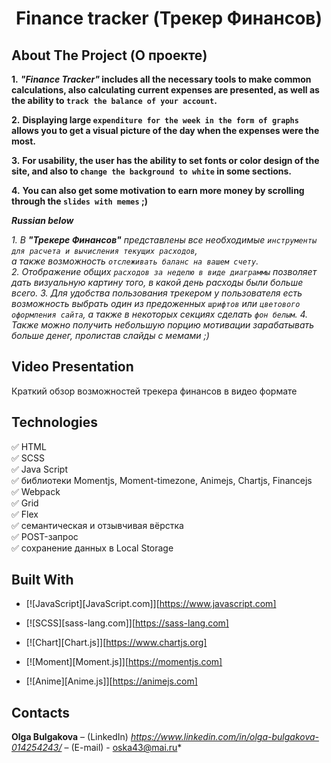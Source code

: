 <h1 align="center">Finance tracker (Трекер Финансов)</h1>
<h2>About The Project (О проекте)</h2>

**1.** ***"Finance Tracker"*  includes all the necessary tools to make common calculations, also calculating current expenses are presented,
as well as the ability to `track the balance of your account`.**   

**2.** **Displaying large `expenditure for the week in the form of graphs` allows you to get a visual picture of the day when the expenses were the most.**    

**3.** **For usability, the user has the ability to set fonts or color design of the site, and also to `change the background to white` in some sections.**    

**4.** **You can also get some motivation to earn more money by scrolling through the `slides with memes` ;)**



***Russian below***


*1. В **"Трекере Финансов"** представлены все необходимые `инструменты для расчета и вычисления текущих расходов`,   
а также возможность `отслеживать баланс на вашем счету`.      
2. Отображение общих `расходов за неделю в виде диаграммы` позволяет дать визуальную картину того, в какой день расходы были больше всего.
3. Для удобства пользования трекером у пользователя есть возможность выбрать один из предоженных `шрифтов` или `цветового оформления сайта`, а также в некоторых секциях сделать `фон белым`.
4. Также можно получить небольшую порцию мотивации зарабатывать больше денег, пролистав слайды с мемами ;)*



<h2>Video Presentation</h2>
Краткий обзор возможностей трекера финансов в видео формате


<h2>Technologies</h2>

:white_check_mark: HTML    
:white_check_mark: SCSS      
:white_check_mark: Java Script   
:white_check_mark: библиотеки Momentjs, Moment-timezone, Animejs, Chartjs, Financejs    
:white_check_mark: Webpack    
:white_check_mark: Grid    
:white_check_mark: Flex    
:white_check_mark: семантическая и отзывчивая вёрстка    
:white_check_mark: POST-запрос   
:white_check_mark: сохранение данных в Local Storage    

<h2>Built With</h2>

* [![JavaScript][JavaScript.com]][https://www.javascript.com]    

* [![SCSS][sass-lang.com]][https://sass-lang.com]  

* [![Chart][Chart.js]][https://www.chartjs.org]  

* [![Moment][Moment.js]][https://momentjs.com]    

* [![Anime][Anime.js]][https://animejs.com]




<h2>Contacts</h2>

**Olga Bulgakova** – (LinkedIn) *https://www.linkedin.com/in/olga-bulgakova-014254243/* – (E-mail) - oska43@mai.ru*

